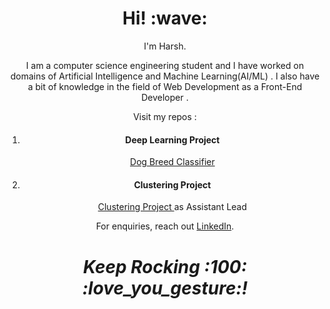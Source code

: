 <h1 align='center'> Hi! :wave:</h1>
<p align='center'>
I'm Harsh.
</p>
<p align='center'>I am a computer science engineering student and I have worked on domains of Artificial Intelligence and Machine Learning(AI/ML) . I also have a bit of knowledge in the field of Web Development as a Front-End Developer . </p>
<p align = 'center'>Visit my repos :
  <ol align = 'center'>
    <li><h4>Deep Learning Project</h4> <p><a href="https://github.com/crockrocks/Dog_Breed_Classifier">Dog Breed Classifier</a> </p></li>
    <li><h4>Clustering Project</h4> <p><a href="https://github.com/crockrocks/Fastai">Clustering Project </a>  as Assistant Lead </p></li>
  </ol>
</p>
<p align='center'>For enquiries, reach out <a href="https://www.linkedin.com/in/harsh-pant-a28378230/">LinkedIn</a>.</p>

<h1 align='center'><i>Keep Rocking :100: :love_you_gesture:!</i></h1>

<!---
crockrocks/crockrocks is a ✨ special ✨ repository because its `README.md` (this file) appears on your GitHub profile.
You can click the Preview link to take a look at your changes.
--->
